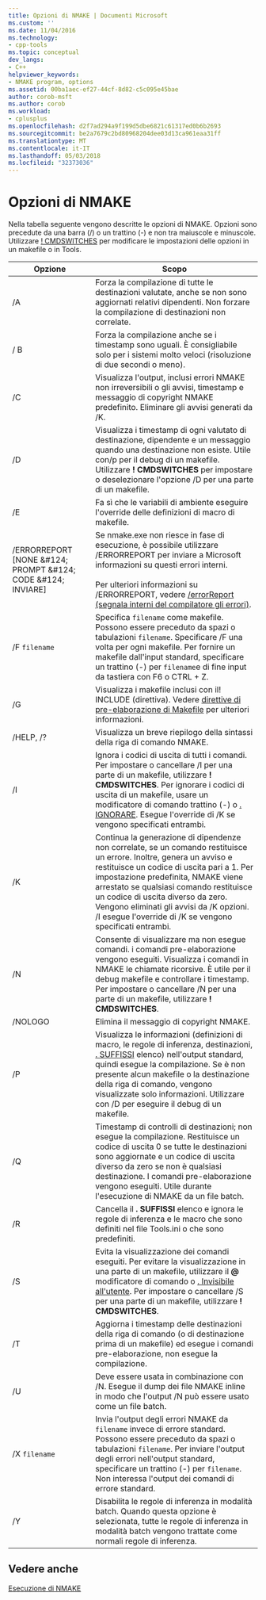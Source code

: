```yaml
---
title: Opzioni di NMAKE | Documenti Microsoft
ms.custom: ''
ms.date: 11/04/2016
ms.technology:
- cpp-tools
ms.topic: conceptual
dev_langs:
- C++
helpviewer_keywords:
- NMAKE program, options
ms.assetid: 00ba1aec-ef27-44cf-8d82-c5c095e45bae
author: corob-msft
ms.author: corob
ms.workload:
- cplusplus
ms.openlocfilehash: d2f7ad294a9f199d5dbe6821c61317ed0b6b2693
ms.sourcegitcommit: be2a7679c2bd80968204dee03d13ca961eaa31ff
ms.translationtype: MT
ms.contentlocale: it-IT
ms.lasthandoff: 05/03/2018
ms.locfileid: "32373036"
---
```

# <a name="nmake-options"></a>Opzioni di NMAKE
Nella tabella seguente vengono descritte le opzioni di NMAKE. Opzioni sono precedute da una barra (/) o un trattino (-) e non tra maiuscole e minuscole. Utilizzare [! CMDSWITCHES](../build/makefile-preprocessing-directives.md) per modificare le impostazioni delle opzioni in un makefile o in Tools.  
  
|Opzione|Scopo|  
|------------|-------------|  
|/A|Forza la compilazione di tutte le destinazioni valutate, anche se non sono aggiornati relativi dipendenti. Non forzare la compilazione di destinazioni non correlate.|  
|/ B|Forza la compilazione anche se i timestamp sono uguali. È consigliabile solo per i sistemi molto veloci (risoluzione di due secondi o meno).|  
|/C|Visualizza l'output, inclusi errori NMAKE non irreversibili o gli avvisi, timestamp e messaggio di copyright NMAKE predefinito. Eliminare gli avvisi generati da /K.|  
|/D|Visualizza i timestamp di ogni valutato di destinazione, dipendente e un messaggio quando una destinazione non esiste. Utile con/p per il debug di un makefile. Utilizzare **! CMDSWITCHES** per impostare o deselezionare l'opzione /D per una parte di un makefile.|  
|/E|Fa sì che le variabili di ambiente eseguire l'override delle definizioni di macro di makefile.|  
|/ERRORREPORT [NONE &AMP;#124; PROMPT &AMP;#124; CODE &AMP;#124; INVIARE]|Se nmake.exe non riesce in fase di esecuzione, è possibile utilizzare /ERRORREPORT per inviare a Microsoft informazioni su questi errori interni.<br /><br /> Per ulteriori informazioni su /ERRORREPORT, vedere [/errorReport (segnala interni del compilatore gli errori)](../build/reference/errorreport-report-internal-compiler-errors.md).|  
|/F `filename`|Specifica `filename` come makefile. Possono essere preceduto da spazi o tabulazioni `filename`. Specificare /F una volta per ogni makefile. Per fornire un makefile dall'input standard, specificare un trattino (-) per `filename`e di fine input da tastiera con F6 o CTRL + Z.|  
|/G|Visualizza i makefile inclusi con il! INCLUDE (direttiva).  Vedere [direttive di pre-elaborazione di Makefile](../build/makefile-preprocessing-directives.md) per ulteriori informazioni.|  
|/HELP, /?|Visualizza un breve riepilogo della sintassi della riga di comando NMAKE.|  
|/I|Ignora i codici di uscita di tutti i comandi. Per impostare o cancellare /I per una parte di un makefile, utilizzare **! CMDSWITCHES**. Per ignorare i codici di uscita di un makefile, usare un modificatore di comando trattino (-) o [. IGNORARE](../build/dot-directives.md). Esegue l'override di /K se vengono specificati entrambi.|  
|/K|Continua la generazione di dipendenze non correlate, se un comando restituisce un errore. Inoltre, genera un avviso e restituisce un codice di uscita pari a 1. Per impostazione predefinita, NMAKE viene arrestato se qualsiasi comando restituisce un codice di uscita diverso da zero. Vengono eliminati gli avvisi da /K opzioni. /I esegue l'override di /K se vengono specificati entrambi.|  
|/N|Consente di visualizzare ma non esegue comandi. i comandi pre-elaborazione vengono eseguiti. Visualizza i comandi in NMAKE le chiamate ricorsive. È utile per il debug makefile e controllare i timestamp. Per impostare o cancellare /N per una parte di un makefile, utilizzare **! CMDSWITCHES**.|  
|/NOLOGO|Elimina il messaggio di copyright NMAKE.|  
|/P|Visualizza le informazioni (definizioni di macro, le regole di inferenza, destinazioni, [. SUFFISSI](../build/dot-directives.md) elenco) nell'output standard, quindi esegue la compilazione. Se è non presente alcun makefile o la destinazione della riga di comando, vengono visualizzate solo informazioni. Utilizzare con /D per eseguire il debug di un makefile.|  
|/Q|Timestamp di controlli di destinazioni; non esegue la compilazione. Restituisce un codice di uscita 0 se tutte le destinazioni sono aggiornate e un codice di uscita diverso da zero se non è qualsiasi destinazione. I comandi pre-elaborazione vengono eseguiti. Utile durante l'esecuzione di NMAKE da un file batch.|  
|/R|Cancella il **. SUFFISSI** elenco e ignora le regole di inferenza e le macro che sono definiti nel file Tools.ini o che sono predefiniti.|  
|/S|Evita la visualizzazione dei comandi eseguiti. Per evitare la visualizzazione in una parte di un makefile, utilizzare il **@** modificatore di comando o [. Invisibile all'utente](../build/dot-directives.md). Per impostare o cancellare /S per una parte di un makefile, utilizzare **! CMDSWITCHES**.|  
|/T|Aggiorna i timestamp delle destinazioni della riga di comando (o di destinazione prima di un makefile) ed esegue i comandi pre-elaborazione, non esegue la compilazione.|  
|/U|Deve essere usata in combinazione con /N. Esegue il dump dei file NMAKE inline in modo che l'output /N può essere usato come un file batch.|  
|/X `filename`|Invia l'output degli errori NMAKE da `filename` invece di errore standard. Possono essere preceduto da spazi o tabulazioni `filename`. Per inviare l'output degli errori nell'output standard, specificare un trattino (-) per `filename`. Non interessa l'output dei comandi di errore standard.|  
|/Y|Disabilita le regole di inferenza in modalità batch. Quando questa opzione è selezionata, tutte le regole di inferenza in modalità batch vengono trattate come normali regole di inferenza.|  
  
## <a name="see-also"></a>Vedere anche  
 [Esecuzione di NMAKE](../build/running-nmake.md)